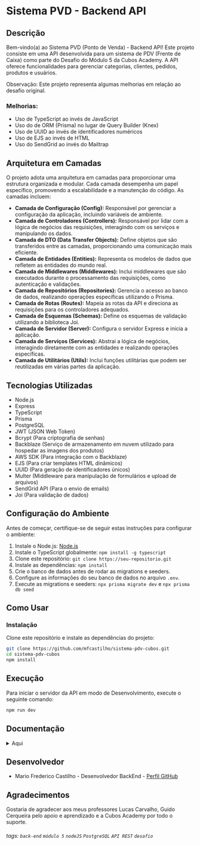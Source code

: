 # Sistema PVD - Backend API

## Descrição

Bem-vindo(a) ao Sistema PVD (Ponto de Venda) - Backend API! Este projeto consiste em uma API desenvolvida para um sistema de PDV (Frente de Caixa) como parte do Desafio do Módulo 5 da Cubos Academy. A API oferece funcionalidades para gerenciar categorias, clientes, pedidos, produtos e usuários.

Observação: Este projeto representa algumas melhorias em relação ao desafio original.

### Melhorias: 

- Uso de TypeScript ao invés de JavaScript
- Uso do de ORM (Prisma) no lugar de Query Builder (Knex)
- Uso de UUID ao invés de identificadores numéricos
- Uso de EJS ao invés de HTML
- Uso do SendGrid ao invés do Mailtrap


## Arquitetura em Camadas

O projeto adota uma arquitetura em camadas para proporcionar uma estrutura organizada e modular. Cada camada desempenha um papel específico, promovendo a escalabilidade e a manutenção do código. As camadas incluem:

- **Camada de Configuração (Config):** Responsável por gerenciar a configuração da aplicação, incluindo variáveis de ambiente.
- **Camada de Controladores (Controllers):** Responsável por lidar com a lógica de negócios das requisições, interagindo com os serviços e manipulando os dados.
- **Camada de DTO (Data Transfer Objects):** Define objetos que são transferidos entre as camadas, proporcionando uma comunicação mais eficiente.
- **Camada de Entidades (Entities):** Representa os modelos de dados que refletem as entidades do mundo real.
- **Camada de Middlewares (Middlewares):** Inclui middlewares que são executados durante o processamento das requisições, como autenticação e validações.
- **Camada de Repositórios (Repositories):** Gerencia o acesso ao banco de dados, realizando operações específicas utilizando o Prisma.
- **Camada de Rotas (Routes):** Mapeia as rotas da API e direciona as requisições para os controladores adequados.
- **Camada de Esquemas (Schemas):** Define os esquemas de validação utilizando a biblioteca Joi.
- **Camada de Servidor (Server):** Configura o servidor Express e inicia a aplicação.
- **Camada de Serviços (Services):** Abstrai a lógica de negócios, interagindo diretamente com as entidades e realizando operações específicas.
- **Camada de Utilitários (Utils):** Inclui funções utilitárias que podem ser reutilizadas em várias partes da aplicação.

## Tecnologias Utilizadas

- Node.js
- Express
- TypeScript
- Prisma
- PostgreSQL
- JWT (JSON Web Token)
- Bcrypt (Para criptografia de senhas)
- Backblaze (Serviço de armazenamento em nuvem utilizado para hospedar as imagens dos produtos)
- AWS SDK (Para integração com o Backblaze)
- EJS (Para criar templates HTML dinâmicos)
- UUID (Para geração de identificadores únicos)
- Multer (Middleware para manipulação de formulários e upload de arquivos)
- SendGrid API (Para o envio de emails)
- Joi (Para validação de dados)

## Configuração do Ambiente

Antes de começar, certifique-se de seguir estas instruções para configurar o ambiente:

1. Instale o Node.js: [Node.js](https://nodejs.org/)
2. Instale o TypeScript globalmente: `npm install -g typescript`
3. Clone este repositório: `git clone https://seu-repositorio.git`
4. Instale as dependências: `npm install`
5. Crie o banco de dados antes de rodar as migrations e seeders.
6. Configure as informações do seu banco de dados no arquivo `.env`.
7. Execute as migrations e seeders: `npx prisma migrate dev` e `npx prisma db seed`

## Como Usar

### Instalação

Clone este repositório e instale as dependências do projeto:

```bash
git clone https://github.com/mfcastilho/sistema-pdv-cubos.git
cd sistema-pdv-cubos
npm install
```

## Execução

Para iniciar o servidor da API em modo de Desenvolvimento, execute o seguinte comando:

```bash
npm run dev
```

## Documentação

<details>
  <summary>Aqui</summary>
  
   # Documentação da API - Sistema PVD

  ## Introdução

  Bem-vindo à documentação oficial da API do Sistema PVD (Ponto de Venda). Este sistema oferece uma API RESTful para gerenciar categorias, clientes, pedidos, produtos e usuários. Utilizando tecnologias como Node.js, Express, TypeScript,   Prisma e outras.

  ## Base URL

  A URL base para todas as requisições é:

  `http://localhost:5000`

  ## Autenticação

  A autenticação é realizada através de JSON Web Tokens (JWT). Para obter um token, é necessário realizar o login utilizando as credenciais de um usuário cadastrado.

  ### Efetuar Login (POST /login)

  **Request:**
  ```json
  {
    "email": "usuario@teste.com",
    "password": "senha123"
  }
  ```

  **Response (Success):**
  ```json
  {
    "user": {
      "id": "seu id",
      "name": "seu nome",
      "email": "seuemail@email.com",
      "createdAt": "2023-11-03T03:52:54.186Z",
      "updatedAt": "2023-11-03T03:52:54.186Z"
    },
    "token": "seu token"
  }
```

**Response (Error):**
  ```json
  {
    "error": "E-mail ou senha incorretos."
  }
  ```

Para autenticar as demais requisições, inclua o token JWT no cabeçalho da seguinte forma:

```http
Authorization: Bearer seu_token_jwt
```

## Endpoints Disponíveis

### Listar Categorias (GET /categoria)

Esta rota retorna a lista de todas as categorias cadastradas.

### Cadastrar Usuário (POST /usuario)

Permite cadastrar um novo usuário no sistema.

#### Request:
```json
{
  "name": "Nome do Usuário",
  "email": "usuario@teste.com",
  "password": "senha123"
}
```

### Efetuar Login (POST /login)

Realiza o login de um usuário cadastrado no sistema.

#### Request:
```json
{
  "email": "usuario@teste.com",
  "password": "senha123"
}
```
### Detalhar Perfil do Usuário Logado (GET /usuario)

Retorna os dados do perfil do usuário logado.

### Editar Perfil do Usuário Logado (PUT /usuario)

Permite editar as informações do perfil do usuário logado.

#### Request:
```json
{
  "name": "Novo Nome",
  "email": "novousuario@teste.com",
  "password": "novasenha123"
}
```

### Cadastrar Produto (POST /produto)

Permite o usuário logado cadastrar um novo produto no sistema.

#### Request:
```json
{
  "description": "Nome do Produto",
  "stockQuantity": 100,
  "value": 15000,
  "categoryId": 2,
  "productImage": "https://s3.us-east-005.backblazeb2.com/desafio-final.jpg"
}
```
### Editar Dados do Produto (PUT /produto/:id)

Permite o usuário logado a atualizar as informações de um produto cadastrado.

#### Request:
```json
{
  "description": "Novo Nome do Produto",
  "stockQuantity": 50,
  "value": 18000,
  "categoryId": 3,
  "productImage": "https://s3.us-east-005.backblazeb2.com/novaimagem.jpg"
}
```

### Listar Produtos (GET /produto)

Retorna a lista de todos os produtos cadastrados, com a opção de filtrar por categoria.

#### Response:
```json
[
  {
    "id": "ID do Produto",
    "description": "Nome do Produto 1",
    "stockQuantity": 20,
    "value": 2500,
    "categoryId": 1,
    "productImage": "https://s3.us-east-005.backblazeb2.com/produto1.jpg"
  },
  {
    "id": "ID do Produto",
    "description": "Nome do Produto 2",
    "stockQuantity": 15,
    "value": 3500,
    "categoryId": 2,
    "productImage": "https://s3.us-east-005.backblazeb2.com/produto2.jpg"
  }
]
```

### Detalhar Produto (GET /produto/:id)

Retorna os detalhes de um produto específico.

#### Response:
```json
{
  "id": "ID do Produto",
  "description": "Nome do Produto",
  "stockQuantity": 100,
  "value": 15000,
  "categoryId": 2,
  "productImage": "https://s3.us-east-005.backblazeb2.com/desafio-final.jpg"
}
```
### Cadastrar Pedido (POST /pedido)

Permite cadastrar um novo pedido no sistema.

#### Request:
```json
{
  "clientId": 1,
  "observation": "Em caso de ausência recomendo deixar com algum vizinho",
  "orderProducts": [
    {
      "productId": 1,
      "productQuantity": 10
    },
    {
      "productId": 2,
      "productQuantity": 20
    }
  ]
}
```

### Listar Pedidos (GET /pedido)

Retorna a lista de todos os pedidos cadastrados, com a opção de filtrar por cliente.

#### Response:
```json
[
  {
    "pedido": {
      "id": 1,
      "clientId": "ID do cliente",
      "totalValue": 230010,
      "observation": null
    },
    "OrderProducts": [
      {
        "id": 1,
        "productQuantity": 1,
        "productValue": 10,
        "orderId": 1,
        "productId": 1
      },
      {
        "id": 2,
        "productQuantity": 2,
        "productValue": 230000,
        "orderId": 1,
        "productId": 2
      }
    ]
  }
]
```
## Aplicar Validação na Exclusão de Produto (DELETE /produto/:id)

Evita a exclusão de um produto vinculado a algum pedido.

## Aprimorar Cadastro/Atualização de Produto

Aprimora o cadastro e a atualização de produto para permitir vincular uma imagem a um produto.

## Aprimorar Exclusão de Produto

Aprimora a exclusão de produto para remover a imagem vinculada a ele no servidor de armazenamento.

## Tecnologias Utilizadas

- Node.js
- Express
- TypeScript
- Prisma
- JWT (JSON Web Tokens)
- Bcrypt
- SendGrid (AWS SDK)
- Multer
- Arquitetura em Camadas
- Variáveis de Ambiente
- AWS SDK (SendGrid)
- EJS (para e-mails dinâmicos)
- UUID (para identificadores únicos)
- Joi (para validações)

## Configuração do Ambiente

Antes de começar, certifique-se de seguir estas instruções para configurar o ambiente:

1. Instale o Node.js: [Node.js](https://nodejs.org/)
2. Instale o TypeScript globalmente: `npm install -g typescript`
3. Clone este repositório: `git clone https://seu-repositorio.git`
4. Instale as dependências: `npm install`
5. Execute as migrations e seeders: `npx prisma migrate dev` e `npx prisma db seed`

## Arquitetura em Camadas

O projeto segue uma arquitetura em camadas para garantir a separação de responsabilidades e a manutenibilidade do código. As camadas são:

- **Camada de Configuração (Config)**
- **Camada de Controladores (Controllers)**
- **Camada de DTO (Data Transfer Objects)**
- **Camada de Entidades (Entities)**
- **Camada de Middlewares (Middlewares)**
- **Camada de Repositórios (Repositories)**
- **Camada de Rotas (Routes)**
- **Camada de Esquemas (Schemas)**
- **Camada de Servidor (Server)**
- **Camada de Serviços (Services)**
- **Camada de Utilitários (Utils)**

## Variáveis de Ambiente

O projeto utiliza variáveis de ambiente para configurar informações sensíveis e ajustes do ambiente. Certifique-se de configurar corretamente as variáveis de ambiente antes de executar a aplicação.

| Variável de Ambiente        | Descrição                                           |
| --------------------------- | --------------------------------------------------- |
| PORT                        | Porta em que o servidor irá escutar                |
| DATABASE_URL                | URL de conexão com o banco de dados                 |
| JWT_SECRET                  | Chave secreta para geração de JWT                   |
| SENDGRID_API_KEY            | Chave de API do SendGrid para envio de e-mails      |
| AWS_ACCESS_KEY_ID           | ID da chave de acesso da AWS (SendGrid)             |
| AWS_SECRET_ACCESS_KEY       | Chave secreta de acesso da AWS (SendGrid)           |


## Conclusão

Esta documentação fornece uma visão geral dos principais recursos e endpoints da API do Sistema PVD. Para obter detalhes mais específicos sobre cada endpoint ou funcionalidade, consulte as seções correspondentes. Se precisar de assistência adicional ou informações específicas, não hesite em entrar em contato.

Agradecemos por escolher o Sistema PVD e esperamos que sua experiência seja satisfatória.

Atenciosamente, Equipe de Desenvolvimento PVD

  
</details>
  

 ## Desenvolvedor

- Mario Frederico Castilho - Desenvolvedor BackEnd - <a href="https://github.com/mfcastilho" target="_blank">Perfil GitHub</a>



## Agradecimentos

Gostaria de agradecer aos meus professores Lucas Carvalho, Guido Cerqueira pelo apoio e aprendizado e a Cubos Academy por todo o suporte.
   



###### tags: `back-end` `módulo 5` `nodeJS` `PostgreSQL` `API REST` `desafio`
